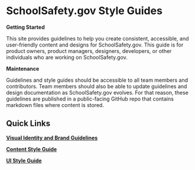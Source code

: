 # SchoolSafety.gov Style Guides

**Getting Started**

This site provides guidelines to help you create consistent, accessible, and user-friendly content and designs for SchoolSafety.gov. This guide is for product owners, product managers, designers, developers, or other individuals who are working on SchoolSafety.gov.

**Maintenance** 

Guidelines and style guides should be accessible to all team members and contributors. Team members should also be able to update guidelines and design documentation as SchoolSafety.gov evolves. For that reason, these guidelines are published in a public-facing GitHub repo that contains markdown files where content is stored. 

## Quick Links

[__Visual Identity and Brand Guidelines__](visual-identity.md)

[__Content Style Guide__](content-style-guide.md)

[__UI Style Guide__](UI-style-guide.md)



